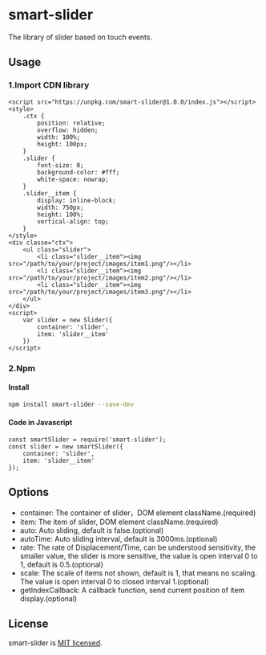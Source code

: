 # smart-slider
The library of slider based on touch events.

## Usage
### 1.Import CDN library
```
<script src="https://unpkg.com/smart-slider@1.0.0/index.js"></script>
<style>
    .ctx {
        position: relative;
    	overflow: hidden;
    	width: 100%;
        height: 100px;
    }
    .slider {
        font-size: 0;
        background-color: #fff;
        white-space: nowrap;
    }
    .slider__item {
        display: inline-block;
		width: 750px;
		height: 100%;
		vertical-align: top;
    }
</style>
<div classe="ctx">
    <ul class="slider">
        <li class="slider__item"><img src="/path/to/your/project/images/item1.png"/></li>
        <li class="slider__item"><img src="/path/to/your/project/images/item2.png"/></li>
        <li class="slider__item"><img src="/path/to/your/project/images/item3.png"/></li>
    </ul>
</div>
<script>
    var slider = new Slider({
        container: 'slider',
        item: 'slider__item'
    })
</script>
```
### 2.Npm
#### Install
```bash
npm install smart-slider --save-dev
```
#### Code in Javascript
```
const smartSlider = require('smart-slider');
const slider = new smartSlider({
    container: 'slider',
    item: 'slider__item'
});
```
## Options
- container: The container of slider，DOM element className.(required)
- item: The item of slider, DOM element className.(required)
- auto: Auto sliding, default is false.(optional)
- autoTime: Auto sliding interval, default is 3000ms.(optional)
- rate: The rate of Displacement/Time, can be understood sensitivity, the smaller value, the slider is more sensitive, the value is open interval 0 to 1, default is 0.5.(optional)
- scale: The scale of items not shown, default is 1, that means no scaling. The value is open interval 0 to closed interval 1.(optional)
- getIndexCallback: A callback function, send current position of item display.(optional)

## License
smart-slider is [MIT licensed](https://github.com/AmoyDreamer/smart-slider/blob/master/LICENSE).
